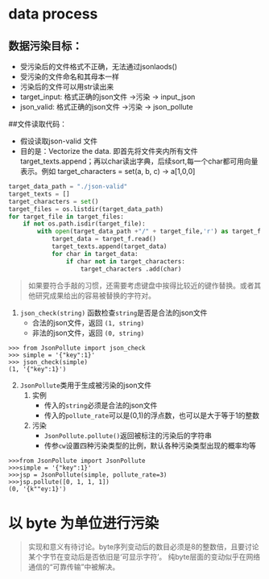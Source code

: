 # data process

## 数据污染目标：
- 受污染后的文件格式不正确，无法通过jsonlaods()
- 受污染的文件命名和其母本一样
- 污染后的文件可以用str读出来
- target_input: 格式正确的json文件 ->污染 -> input_json
- json_valid: 格式正确的json文件 ->污染 -> json_pollute


##文件读取代码：
- 假设读取json-valid 文件
- 目的是：Vectorize the data. 即首先将文件夹内所有文件target_texts.append；再以char读出字典，后续sort,每一个char都可用向量表示。例如 target_characters = set(a, b, c) -> a[1,0,0]
```python
target_data_path = "./json-valid"
target_texts = []
target_characters = set()
target_files = os.listdir(target_data_path)
for target_file in target_files:
    if not os.path.isdir(target_file):
        with open(target_data_path +"/" + target_file,'r') as target_f:
            target_data = target_f.read()
            target_texts.append(target_data)
            for char in target_data:
                if char not in target_characters:
                    target_characters .add(char)
```


> 如果要符合手敲的习惯，还需要考虑键盘中挨得比较近的键作替换。或者其他研究成果给出的容易被替换的字符对。

1. `json_check(string)` 函数检查`string`是否是合法的json文件
    * 合法的json文件，返回 `(1, string)`
    * 非法的json文件，返回 `(0, string)`

```shell
>>> from JsonPollute import json_check
>>> simple = '{"key":1}'
>>> json_check(simple)
(1, '{"key":1}')
```

2. `JsonPollute`类用于生成被污染的json文件
    1. 实例
        * 传入的`string`必须是合法的json文件
        * 传入的`pollute_rate`可以是(0,1)的浮点数，也可以是大于等于1的整数
    2. 污染
        * `JsonPollute.pollute()`返回被标注的污染后的字符串
        * 传参`cw`设置四种污染类型的比例，默认各种污染类型出现的概率均等

```shell
>>>from JsonPollute import JsonPollute
>>>simple = '{"key":1}'
>>>jsp = JsonPollute(simple, pollute_rate=3)
>>>jsp.pollute([0, 1, 1, 1])
(0, '{k""ey:1}')
```

# 以 byte 为单位进行污染

> 实现和意义有待讨论。byte序列变动后的数目必须是8的整数倍，且要讨论某个字节在变动后是否依旧是‘可显示字符’。
> 纯byte层面的变动似乎在网络通信的“可靠传输”中被解决。
